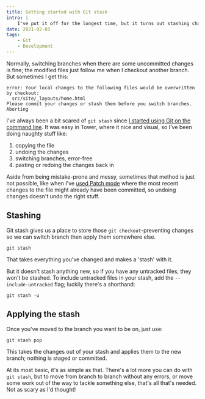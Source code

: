 ```yaml
---
title: Getting started with Git stash
intro: |
    I've put it off for the longest time, but it turns out stashing changes with Git on the command line is surprisingly easy to get the hang of.
date: 2021-02-03
tags:
    - Git
    - Development
---
```


Normally, switching branches when there are some uncommitted changes is fine; the modified files just follow me when I checkout another branch. But sometimes I get this:

```git
error: Your local changes to the following files would be overwritten by checkout:
  src/site/_layouts/home.html
Please commit your changes or stash them before you switch branches.
Aborting
```

I've always been a bit scared of `git stash` since [I started using Git on the command line](/blog/getting-to-grips-with-git). It was easy in Tower, where it nice and visual, so I've been doing naughty stuff like:

1. copying the file
2. undoing the changes
3. switching branches, error-free
4. pasting or redoing the changes back in

Aside from being mistake-prone and messy, sometimes that method is just not possible, like when I've [used Patch mode](/blog/staging-different-parts-of-the-same-file-with-git) where the most recent changes to the file might already have been committed, so undoing changes doesn't undo the right stuff.


## Stashing

Git stash gives us a place to store those `git checkout`-preventing changes so we can switch branch then apply them somewhere else.

```git
git stash
```

That takes everything you've changed and makes a 'stash' with it.

But it doesn't stash anything new, so if you have any untracked files, they won't be stashed. To include untracked files in your stash, add the `--include-untracked` flag; luckily there's a shorthand:

```git
git stash -u
```


## Applying the stash

Once you've moved to the branch you want to be on, just use:

```git
git stash pop
```

This takes the changes out of your stash and applies them to the new branch; nothing is staged or committed.

At its most basic, it's as simple as that. There's a lot more you can do with `git stash`, but to move from branch to branch without any errors, or move some work out of the way to tackle something else, that's all that's needed. Not as scary as I'd thought!
